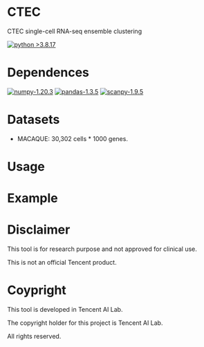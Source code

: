 # CTEC
CTEC single-cell RNA-seq ensemble clustering

[![python >3.8.17](https://img.shields.io/badge/python-3.8.17-brightgreen)](https://www.python.org/) 

# Dependences

[![numpy-1.20.3](https://img.shields.io/badge/numpy-1.20.3-red)](https://github.com/numpy/numpy)
[![pandas-1.3.5](https://img.shields.io/badge/pandas-1.3.5-lightgrey)](https://github.com/pandas-dev/pandas)
[![scanpy-1.9.5](https://img.shields.io/badge/scanpy-1.9.5-blue)](https://github.com/theislab/scanpy)

# Datasets
- MACAQUE: 30,302 cells * 1000 genes.

# Usage

# Example


# Disclaimer

This tool is for research purpose and not approved for clinical use.

This is not an official Tencent product.

# Coypright

This tool is developed in Tencent AI Lab.

The copyright holder for this project is Tencent AI Lab.

All rights reserved.
